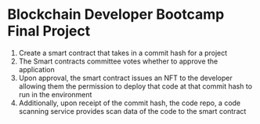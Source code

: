 # Blockchain Developer Bootcamp Final Project
1. Create a smart contract that takes in a commit hash for a project  
2. The Smart contracts committee votes whether to approve the application
3. Upon approval, the smart contract issues an NFT to the developer allowing them the permission to deploy that code at that commit hash to run in the environment
4. Additionally, upon receipt of the commit hash, the code repo, a code scanning service provides scan data of the code to the smart contract